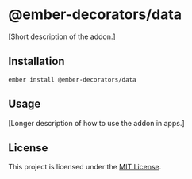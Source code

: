 @ember-decorators/data
==============================================================================

[Short description of the addon.]

Installation
------------------------------------------------------------------------------

```
ember install @ember-decorators/data
```


Usage
------------------------------------------------------------------------------

[Longer description of how to use the addon in apps.]



License
------------------------------------------------------------------------------

This project is licensed under the [MIT License](LICENSE.md).
